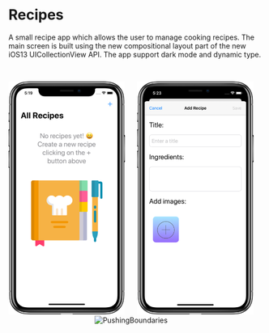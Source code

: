 # Recipes
A small recipe app which allows the user to manage cooking recipes.
The main screen is built using the new compositional layout part of the new iOS13 UICollectionView API. 
The app support dark mode and dynamic type.

<br>
<p align="center">
  <img src="starting json and images to copy in Documents/charly1.png" width="230"  title="PushingBoundaries">&nbsp;&nbsp;&nbsp;&nbsp;&nbsp;
<img src="starting json and images to copy in Documents/charly2.png" width="230"  title="PushingBoundaries">&nbsp;&nbsp;&nbsp;&nbsp;&nbsp;
  <img src="starting json and images to copy in Documents/charly-portfolio.gif" width="230"  title="PushingBoundaries">&nbsp;&nbsp;&nbsp;&nbsp;&nbsp;
</p>
<br></br>

